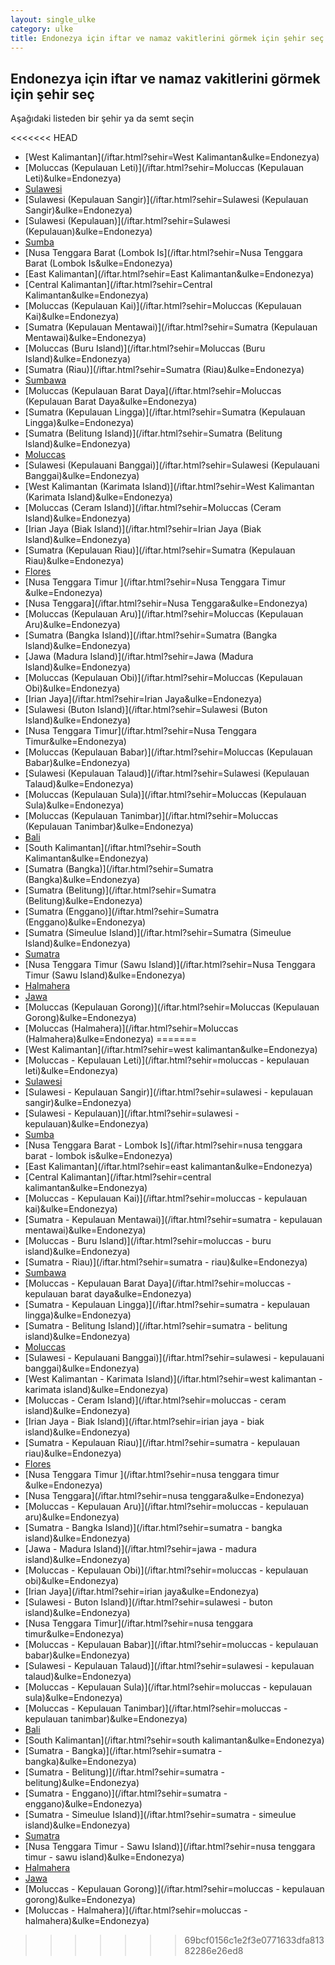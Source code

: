 ```yaml
---
layout: single_ulke
category: ulke
title: Endonezya için iftar ve namaz vakitlerini görmek için şehir seç
---
```



## Endonezya için iftar ve namaz vakitlerini görmek için şehir seç

Aşağıdaki listeden bir şehir ya da semt seçin


<<<<<<< HEAD
* [West Kalimantan](/iftar.html?sehir=West Kalimantan&ulke=Endonezya)
* [Moluccas (Kepulauan Leti)](/iftar.html?sehir=Moluccas (Kepulauan Leti)&ulke=Endonezya)
* [Sulawesi](/iftar.html?sehir=Sulawesi&ulke=Endonezya)
* [Sulawesi (Kepulauan Sangir)](/iftar.html?sehir=Sulawesi (Kepulauan Sangir)&ulke=Endonezya)
* [Sulawesi (Kepulauan)](/iftar.html?sehir=Sulawesi (Kepulauan)&ulke=Endonezya)
* [Sumba](/iftar.html?sehir=Sumba&ulke=Endonezya)
* [Nusa Tenggara Barat (Lombok Is](/iftar.html?sehir=Nusa Tenggara Barat (Lombok Is&ulke=Endonezya)
* [East Kalimantan](/iftar.html?sehir=East Kalimantan&ulke=Endonezya)
* [Central Kalimantan](/iftar.html?sehir=Central Kalimantan&ulke=Endonezya)
* [Moluccas (Kepulauan Kai)](/iftar.html?sehir=Moluccas (Kepulauan Kai)&ulke=Endonezya)
* [Sumatra (Kepulauan Mentawai)](/iftar.html?sehir=Sumatra (Kepulauan Mentawai)&ulke=Endonezya)
* [Moluccas (Buru Island)](/iftar.html?sehir=Moluccas (Buru Island)&ulke=Endonezya)
* [Sumatra (Riau)](/iftar.html?sehir=Sumatra (Riau)&ulke=Endonezya)
* [Sumbawa](/iftar.html?sehir=Sumbawa&ulke=Endonezya)
* [Moluccas (Kepulauan Barat Daya](/iftar.html?sehir=Moluccas (Kepulauan Barat Daya&ulke=Endonezya)
* [Sumatra (Kepulauan Lingga)](/iftar.html?sehir=Sumatra (Kepulauan Lingga)&ulke=Endonezya)
* [Sumatra (Belitung Island)](/iftar.html?sehir=Sumatra (Belitung Island)&ulke=Endonezya)
* [Moluccas](/iftar.html?sehir=Moluccas&ulke=Endonezya)
* [Sulawesi (Kepulauani Banggai)](/iftar.html?sehir=Sulawesi (Kepulauani Banggai)&ulke=Endonezya)
* [West Kalimantan (Karimata Island)](/iftar.html?sehir=West Kalimantan (Karimata Island)&ulke=Endonezya)
* [Moluccas (Ceram Island)](/iftar.html?sehir=Moluccas (Ceram Island)&ulke=Endonezya)
* [Irian Jaya (Biak Island)](/iftar.html?sehir=Irian Jaya (Biak Island)&ulke=Endonezya)
* [Sumatra (Kepulauan Riau)](/iftar.html?sehir=Sumatra (Kepulauan Riau)&ulke=Endonezya)
* [Flores](/iftar.html?sehir=Flores&ulke=Endonezya)
* [Nusa Tenggara Timur ](/iftar.html?sehir=Nusa Tenggara Timur &ulke=Endonezya)
* [Nusa Tenggara](/iftar.html?sehir=Nusa Tenggara&ulke=Endonezya)
* [Moluccas (Kepulauan Aru)](/iftar.html?sehir=Moluccas (Kepulauan Aru)&ulke=Endonezya)
* [Sumatra (Bangka Island)](/iftar.html?sehir=Sumatra (Bangka Island)&ulke=Endonezya)
* [Jawa (Madura Island)](/iftar.html?sehir=Jawa (Madura Island)&ulke=Endonezya)
* [Moluccas (Kepulauan Obi)](/iftar.html?sehir=Moluccas (Kepulauan Obi)&ulke=Endonezya)
* [Irian Jaya](/iftar.html?sehir=Irian Jaya&ulke=Endonezya)
* [Sulawesi (Buton Island)](/iftar.html?sehir=Sulawesi (Buton Island)&ulke=Endonezya)
* [Nusa Tenggara Timur](/iftar.html?sehir=Nusa Tenggara Timur&ulke=Endonezya)
* [Moluccas (Kepulauan Babar)](/iftar.html?sehir=Moluccas (Kepulauan Babar)&ulke=Endonezya)
* [Sulawesi (Kepulauan Talaud)](/iftar.html?sehir=Sulawesi (Kepulauan Talaud)&ulke=Endonezya)
* [Moluccas (Kepulauan Sula)](/iftar.html?sehir=Moluccas (Kepulauan Sula)&ulke=Endonezya)
* [Moluccas (Kepulauan Tanimbar)](/iftar.html?sehir=Moluccas (Kepulauan Tanimbar)&ulke=Endonezya)
* [Bali](/iftar.html?sehir=Bali&ulke=Endonezya)
* [South Kalimantan](/iftar.html?sehir=South Kalimantan&ulke=Endonezya)
* [Sumatra (Bangka)](/iftar.html?sehir=Sumatra (Bangka)&ulke=Endonezya)
* [Sumatra (Belitung)](/iftar.html?sehir=Sumatra (Belitung)&ulke=Endonezya)
* [Sumatra (Enggano)](/iftar.html?sehir=Sumatra (Enggano)&ulke=Endonezya)
* [Sumatra (Simeulue Island)](/iftar.html?sehir=Sumatra (Simeulue Island)&ulke=Endonezya)
* [Sumatra](/iftar.html?sehir=Sumatra&ulke=Endonezya)
* [Nusa Tenggara Timur (Sawu Island)](/iftar.html?sehir=Nusa Tenggara Timur (Sawu Island)&ulke=Endonezya)
* [Halmahera](/iftar.html?sehir=Halmahera&ulke=Endonezya)
* [Jawa](/iftar.html?sehir=Jawa&ulke=Endonezya)
* [Moluccas (Kepulauan Gorong)](/iftar.html?sehir=Moluccas (Kepulauan Gorong)&ulke=Endonezya)
* [Moluccas (Halmahera)](/iftar.html?sehir=Moluccas (Halmahera)&ulke=Endonezya)
=======
* [West Kalimantan](/iftar.html?sehir=west kalimantan&ulke=Endonezya)
* [Moluccas - Kepulauan Leti)](/iftar.html?sehir=moluccas - kepulauan leti)&ulke=Endonezya)
* [Sulawesi](/iftar.html?sehir=sulawesi&ulke=Endonezya)
* [Sulawesi - Kepulauan Sangir)](/iftar.html?sehir=sulawesi - kepulauan sangir)&ulke=Endonezya)
* [Sulawesi - Kepulauan)](/iftar.html?sehir=sulawesi - kepulauan)&ulke=Endonezya)
* [Sumba](/iftar.html?sehir=sumba&ulke=Endonezya)
* [Nusa Tenggara Barat - Lombok Is](/iftar.html?sehir=nusa tenggara barat - lombok is&ulke=Endonezya)
* [East Kalimantan](/iftar.html?sehir=east kalimantan&ulke=Endonezya)
* [Central Kalimantan](/iftar.html?sehir=central kalimantan&ulke=Endonezya)
* [Moluccas - Kepulauan Kai)](/iftar.html?sehir=moluccas - kepulauan kai)&ulke=Endonezya)
* [Sumatra - Kepulauan Mentawai)](/iftar.html?sehir=sumatra - kepulauan mentawai)&ulke=Endonezya)
* [Moluccas - Buru Island)](/iftar.html?sehir=moluccas - buru island)&ulke=Endonezya)
* [Sumatra - Riau)](/iftar.html?sehir=sumatra - riau)&ulke=Endonezya)
* [Sumbawa](/iftar.html?sehir=sumbawa&ulke=Endonezya)
* [Moluccas - Kepulauan Barat Daya](/iftar.html?sehir=moluccas - kepulauan barat daya&ulke=Endonezya)
* [Sumatra - Kepulauan Lingga)](/iftar.html?sehir=sumatra - kepulauan lingga)&ulke=Endonezya)
* [Sumatra - Belitung Island)](/iftar.html?sehir=sumatra - belitung island)&ulke=Endonezya)
* [Moluccas](/iftar.html?sehir=moluccas&ulke=Endonezya)
* [Sulawesi - Kepulauani Banggai)](/iftar.html?sehir=sulawesi - kepulauani banggai)&ulke=Endonezya)
* [West Kalimantan - Karimata Island)](/iftar.html?sehir=west kalimantan - karimata island)&ulke=Endonezya)
* [Moluccas - Ceram Island)](/iftar.html?sehir=moluccas - ceram island)&ulke=Endonezya)
* [Irian Jaya - Biak Island)](/iftar.html?sehir=irian jaya - biak island)&ulke=Endonezya)
* [Sumatra - Kepulauan Riau)](/iftar.html?sehir=sumatra - kepulauan riau)&ulke=Endonezya)
* [Flores](/iftar.html?sehir=flores&ulke=Endonezya)
* [Nusa Tenggara Timur ](/iftar.html?sehir=nusa tenggara timur &ulke=Endonezya)
* [Nusa Tenggara](/iftar.html?sehir=nusa tenggara&ulke=Endonezya)
* [Moluccas - Kepulauan Aru)](/iftar.html?sehir=moluccas - kepulauan aru)&ulke=Endonezya)
* [Sumatra - Bangka Island)](/iftar.html?sehir=sumatra - bangka island)&ulke=Endonezya)
* [Jawa - Madura Island)](/iftar.html?sehir=jawa - madura island)&ulke=Endonezya)
* [Moluccas - Kepulauan Obi)](/iftar.html?sehir=moluccas - kepulauan obi)&ulke=Endonezya)
* [Irian Jaya](/iftar.html?sehir=irian jaya&ulke=Endonezya)
* [Sulawesi - Buton Island)](/iftar.html?sehir=sulawesi - buton island)&ulke=Endonezya)
* [Nusa Tenggara Timur](/iftar.html?sehir=nusa tenggara timur&ulke=Endonezya)
* [Moluccas - Kepulauan Babar)](/iftar.html?sehir=moluccas - kepulauan babar)&ulke=Endonezya)
* [Sulawesi - Kepulauan Talaud)](/iftar.html?sehir=sulawesi - kepulauan talaud)&ulke=Endonezya)
* [Moluccas - Kepulauan Sula)](/iftar.html?sehir=moluccas - kepulauan sula)&ulke=Endonezya)
* [Moluccas - Kepulauan Tanimbar)](/iftar.html?sehir=moluccas - kepulauan tanimbar)&ulke=Endonezya)
* [Bali](/iftar.html?sehir=bali&ulke=Endonezya)
* [South Kalimantan](/iftar.html?sehir=south kalimantan&ulke=Endonezya)
* [Sumatra - Bangka)](/iftar.html?sehir=sumatra - bangka)&ulke=Endonezya)
* [Sumatra - Belitung)](/iftar.html?sehir=sumatra - belitung)&ulke=Endonezya)
* [Sumatra - Enggano)](/iftar.html?sehir=sumatra - enggano)&ulke=Endonezya)
* [Sumatra - Simeulue Island)](/iftar.html?sehir=sumatra - simeulue island)&ulke=Endonezya)
* [Sumatra](/iftar.html?sehir=sumatra&ulke=Endonezya)
* [Nusa Tenggara Timur - Sawu Island)](/iftar.html?sehir=nusa tenggara timur - sawu island)&ulke=Endonezya)
* [Halmahera](/iftar.html?sehir=halmahera&ulke=Endonezya)
* [Jawa](/iftar.html?sehir=jawa&ulke=Endonezya)
* [Moluccas - Kepulauan Gorong)](/iftar.html?sehir=moluccas - kepulauan gorong)&ulke=Endonezya)
* [Moluccas - Halmahera)](/iftar.html?sehir=moluccas - halmahera)&ulke=Endonezya)
>>>>>>> 69bcf0156c1e2f3e0771633dfa81382286e26ed8
